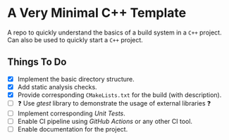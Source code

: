# A Very Minimal C++ Template

A repo to quickly understand the basics of a build system in a `C++` project.
Can also be used to quickly start a `C++` project.

## Things To Do

- [x] Implement the basic directory structure.
- [x] Add static analysis checks.
- [x] Provide corresponding `CMakeLists.txt` for the build (with description).
- [ ] :question: Use _gtest_ library to demonstrate the usage of external libraries :question:
- [ ] Implement corresponding _Unit Tests_.
- [ ] Enable CI pipeline using _GitHub Actions_ or any other CI tool.
- [ ] Enable documentation for the project.
